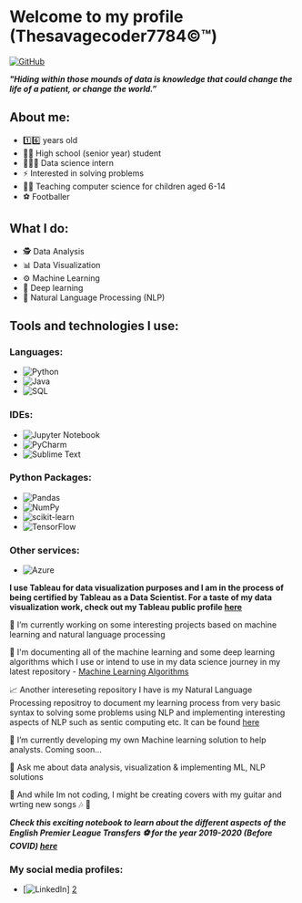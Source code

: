 # Welcome to my profile (Thesavagecoder7784©️™️)

[![GitHub](https://img.shields.io/badge/github-%23121011.svg?style=for-the-badge&logo=github&logoColor=white)][1]

***"Hiding within those mounds of data is knowledge that could change the life of a patient, or change the world.”***

## About me: 
- 1️⃣6️⃣ years old 
- 👨‍🎓 High school (senior year) student 
- 👨🏻‍💻 Data science intern
- ⚡ Interested in solving problems
- 👨‍🏫 Teaching computer science for children aged 6-14
- ⚽️ Footballer 

## What I do:
- 🕵️ Data Analysis
- 📊 Data Visualization
- ⚙️ Machine Learning
- 🧠 Deep learning 
- 🤖 Natural Language Processing (NLP)

## Tools and technologies I use:
### Languages:
  - ![Python](https://img.shields.io/badge/python-3670A0?style=for-the-badge&logo=python&logoColor=ffdd54)
  - ![Java](https://img.shields.io/badge/java-%23ED8B00.svg?style=for-the-badge&logo=java&logoColor=white) 
  - ![SQL](https://img.shields.io/badge/mysql-%2300f.svg?style=for-the-badge&logo=mysql&logoColor=white) 

### IDEs:
  - ![Jupyter Notebook](https://img.shields.io/badge/jupyter-%23FA0F00.svg?style=for-the-badge&logo=jupyter&logoColor=white)
  - ![PyCharm](https://img.shields.io/badge/pycharm-143?style=for-the-badge&logo=pycharm&logoColor=black&color=black&labelColor=green) 
  - ![Sublime Text](https://img.shields.io/badge/sublime_text-%23575757.svg?style=for-the-badge&logo=sublime-text&logoColor=important) 

### Python Packages:
  - ![Pandas](https://img.shields.io/badge/pandas-%23150458.svg?style=for-the-badge&logo=pandas&logoColor=white) 
  - ![NumPy](https://img.shields.io/badge/numpy-%23013243.svg?style=for-the-badge&logo=numpy&logoColor=white)  
  - ![scikit-learn](https://img.shields.io/badge/scikit--learn-%23F7931E.svg?style=for-the-badge&logo=scikit-learn&logoColor=white) 
  - ![TensorFlow](https://img.shields.io/badge/TensorFlow-%23FF6F00.svg?style=for-the-badge&logo=TensorFlow&logoColor=white) 

### Other services:
  - ![Azure](https://img.shields.io/badge/azure-%230072C6.svg?style=for-the-badge&logo=microsoftazure&logoColor=white)

**I use Tableau for data visualization purposes and I am in the process of being certified by Tableau as a Data Scientist. For a taste of my data visualization work, check out my Tableau public profile [here](https://public.tableau.com/profile/prabhat6777#!/)**

🔭 I’m currently working on some interesting projects based on machine learning and natural language processing

📄 I'm documenting all of the machine learning and some deep learning algorithms which I use or intend to use in my data science journey in my latest repository - [Machine Learning Algorithms](https://github.com/Thesavagecoder7784/Machine-Learning-Algorthims)

📈 Another intereseting repository I have is my Natural Language Processing repositroy to document my learning process from very basic syntax to solving some problems using NLP and implementing interesting aspects of NLP such as sentic computing etc. It can be found [here](https://github.com/Thesavagecoder7784/NaturalLanguageProcessing-NLP-)

🌱 I’m currently developing my own Machine learning solution to help analysts. Coming soon...

💬 Ask me about data analysis, visualization & implementing ML, NLP solutions

🎸 And while Im not coding, I might be creating covers with my guitar and wrting new songs  🎶 🎵

***Check this exciting notebook to learn about the different aspects of the English Premier League Transfers ⚽️ for the year 2019-2020 (Before COVID) [here](https://github.com/Thesavagecoder7784/Statistical-Data-Analysis-With-Pandas/blob/master/English%20Premier%20League%20Transfers%20Analysis%202019-20.ipynb)***

[1]: https://github.com/Thesavagecoder7784/
[2]: https://www.linkedin.com/in/prabhat-m-237719172/

### My social media profiles:
- [![LinkedIn](https://img.shields.io/badge/linkedin-%230077B5.svg?style=for-the-badge&logo=linkedin&logoColor=white)] [2]
